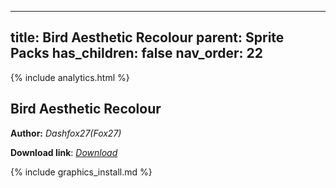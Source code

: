 
---
title: Bird Aesthetic Recolour
parent: Sprite Packs
has_children: false
nav_order: 22
---

{% include analytics.html %}

## Bird Aesthetic Recolour

**Author:** *Dashfox27(Fox27)*

**Download link**: *[Download](https://drive.google.com/file/d/1yT6yijSUfQcGrOW8ElYmfDLwua4--Jhy/view?usp=sharing)*

{% include graphics_install.md %}
